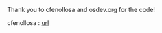 Thank you to cfenollosa and osdev.org for the code!

cfenollosa : [url](https://github.com/cfenollosa/os-tutorial)

